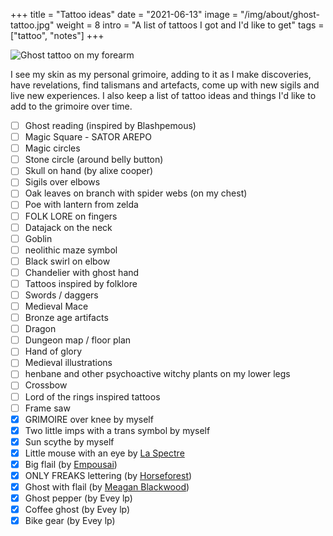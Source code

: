 +++
title = "Tattoo ideas"
date = "2021-06-13"
image = "/img/about/ghost-tattoo.jpg"
weight = 8
intro = "A list of tattoos I got and I'd like to get"
tags = ["tattoo", "notes"]
+++

![Ghost tattoo on my forearm](/img/about/ghost-tattoo.jpg)

I see my skin as my personal grimoire, adding to it as I make discoveries, have revelations, find talismans and artefacts, come up with new sigils and live new experiences. I also keep a list of tattoo ideas and things I'd like to add to the grimoire over time.

<div class="checklist">

- [ ] Ghost reading (inspired by Blashpemous)
- [ ] Magic Square - SATOR AREPO
- [ ] Magic circles
- [ ] Stone circle (around belly button)
- [ ] Skull on hand (by alixe cooper)
- [ ] Sigils over elbows
- [ ] Oak leaves on branch with spider webs (on my chest)
- [ ] Poe with lantern from zelda
- [ ] FOLK LORE on fingers
- [ ] Datajack on the neck
- [ ] Goblin
- [ ] neolithic maze symbol
- [ ] Black swirl on elbow
- [ ] Chandelier with ghost hand
- [ ] Tattoos inspired by folklore
- [ ] Swords / daggers
- [ ] Medieval Mace
- [ ] Bronze age artifacts
- [ ] Dragon
- [ ] Dungeon map / floor plan
- [ ] Hand of glory
- [ ] Medieval illustrations
- [ ] henbane and other psychoactive witchy plants on my lower legs
- [ ] Crossbow
- [ ] Lord of the rings inspired tattoos
- [ ] Frame saw
- [x] GRIMOIRE over knee by myself
- [x] Two little imps with a trans symbol by myself
- [x] Sun scythe by myself
- [x] Little mouse with an eye by [La Spectre](https://www.instagram.com/la.spectre/)
- [x] Big flail (by [Empousai](https://www.instagram.com/_empousai_/))
- [x] ONLY FREAKS lettering (by [Horseforest](https://www.instagram.com/horseforest/))
- [x] Ghost with flail (by [Meagan Blackwood](https://www.instagram.com/baroquebabetattoos/))
- [x] Ghost pepper (by Evey lp)
- [x] Coffee ghost (by Evey lp)
- [x] Bike gear (by Evey lp)

</div>
